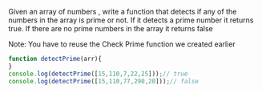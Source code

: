 Given an array of numbers , write a function that detects if any of the numbers in the array is prime or not.
If it detects a prime number it returns true. If there are no prime numbers in the array it returns false

Note: You have to reuse the Check Prime function we created earlier
```js
function detectPrime(arr){
}
console.log(detectPrime([15,110,7,22,25]));// true
console.log(detectPrime([15,110,77,290,20]));// false
```
